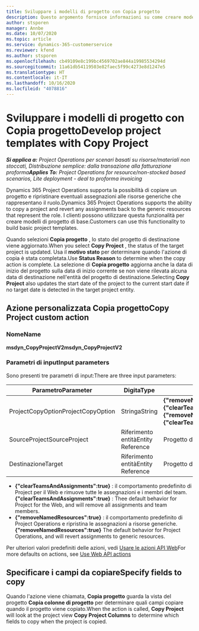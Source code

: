 ```yaml
---
title: Sviluppare i modelli di progetto con Copia progetto
description: Questo argomento fornisce informazioni su come creare modelli di progetto utilizzando l'azione personalizzata Copia progetto.
author: stsporen
manager: Annbe
ms.date: 10/07/2020
ms.topic: article
ms.service: dynamics-365-customerservice
ms.reviewer: kfend
ms.author: stsporen
ms.openlocfilehash: cb49109e8c199bc4569702ae844a19985534294d
ms.sourcegitcommit: 11a61db54119503e82faec5f99c4273e8d1247e5
ms.translationtype: HT
ms.contentlocale: it-IT
ms.lasthandoff: 10/16/2020
ms.locfileid: "4078816"
---
```

# <a name="develop-project-templates-with-copy-project"></a><span data-ttu-id="1ed75-103">Sviluppare i modelli di progetto con Copia progetto</span><span class="sxs-lookup"><span data-stu-id="1ed75-103">Develop project templates with Copy Project</span></span>

<span data-ttu-id="1ed75-104">_**Si applica a:** Project Operations per scenari basati su risorse/materiali non stoccati, Distribuzione semplice: dalla transazione alla fatturazione proforma_</span><span class="sxs-lookup"><span data-stu-id="1ed75-104">_**Applies To:** Project Operations for resource/non-stocked based scenarios, Lite deployment - deal to proforma invoicing_</span></span>

<span data-ttu-id="1ed75-105">Dynamics 365 Project Operations supporta la possibilità di copiare un progetto e ripristinare eventuali assegnazioni alle risorse generiche che rappresentano il ruolo.</span><span class="sxs-lookup"><span data-stu-id="1ed75-105">Dynamics 365 Project Operations supports the ability to copy a project and revert any assignments back to the generic resources that represent the role.</span></span> <span data-ttu-id="1ed75-106">I clienti possono utilizzare questa funzionalità per creare modelli di progetto di base.</span><span class="sxs-lookup"><span data-stu-id="1ed75-106">Customers can use this functionality to build basic project templates.</span></span>

<span data-ttu-id="1ed75-107">Quando selezioni **Copia progetto** , lo stato del progetto di destinazione viene aggiornato.</span><span class="sxs-lookup"><span data-stu-id="1ed75-107">When you select **Copy Project** , the status of the target project is updated.</span></span> <span data-ttu-id="1ed75-108">Usa il **motivo stato** per determinare quando l'azione di copia è stata completata.</span><span class="sxs-lookup"><span data-stu-id="1ed75-108">Use **Status Reason** to determine when the copy action is complete.</span></span> <span data-ttu-id="1ed75-109">La selezione di **Copia progetto** aggiorna anche la data di inizio del progetto sulla data di inizio corrente se non viene rilevata alcuna data di destinazione nell'entità del progetto di destinazione.</span><span class="sxs-lookup"><span data-stu-id="1ed75-109">Selecting **Copy Project** also updates the start date of the project to the current start date if no target date is detected in the target project entity.</span></span>

## <a name="copy-project-custom-action"></a><span data-ttu-id="1ed75-110">Azione personalizzata Copia progetto</span><span class="sxs-lookup"><span data-stu-id="1ed75-110">Copy Project custom action</span></span> 

### <a name="name"></a><span data-ttu-id="1ed75-111">Nome</span><span class="sxs-lookup"><span data-stu-id="1ed75-111">Name</span></span> 

<span data-ttu-id="1ed75-112">**msdyn_CopyProjectV2**</span><span class="sxs-lookup"><span data-stu-id="1ed75-112">**msdyn_CopyProjectV2**</span></span>

### <a name="input-parameters"></a><span data-ttu-id="1ed75-113">Parametri di input</span><span class="sxs-lookup"><span data-stu-id="1ed75-113">Input parameters</span></span>
<span data-ttu-id="1ed75-114">Sono presenti tre parametri di input:</span><span class="sxs-lookup"><span data-stu-id="1ed75-114">There are three input parameters:</span></span>

| <span data-ttu-id="1ed75-115">Parametro</span><span class="sxs-lookup"><span data-stu-id="1ed75-115">Parameter</span></span>          | <span data-ttu-id="1ed75-116">Digita</span><span class="sxs-lookup"><span data-stu-id="1ed75-116">Type</span></span>   | <span data-ttu-id="1ed75-117">Valori</span><span class="sxs-lookup"><span data-stu-id="1ed75-117">Values</span></span>                                                   | 
|--------------------|--------|----------------------------------------------------------|
| <span data-ttu-id="1ed75-118">ProjectCopyOption</span><span class="sxs-lookup"><span data-stu-id="1ed75-118">ProjectCopyOption</span></span>  | <span data-ttu-id="1ed75-119">Stringa</span><span class="sxs-lookup"><span data-stu-id="1ed75-119">String</span></span> | <span data-ttu-id="1ed75-120">**{"removeNamedResources":true}** o **{"clearTeamsAndAssignments":true}**</span><span class="sxs-lookup"><span data-stu-id="1ed75-120">**{"removeNamedResources":true}** or **{"clearTeamsAndAssignments":true}**</span></span> |
| <span data-ttu-id="1ed75-121">SourceProject</span><span class="sxs-lookup"><span data-stu-id="1ed75-121">SourceProject</span></span>      | <span data-ttu-id="1ed75-122">Riferimento entità</span><span class="sxs-lookup"><span data-stu-id="1ed75-122">Entity Reference</span></span> | <span data-ttu-id="1ed75-123">Progetto di origine</span><span class="sxs-lookup"><span data-stu-id="1ed75-123">Source Project</span></span> |
| <span data-ttu-id="1ed75-124">Destinazione</span><span class="sxs-lookup"><span data-stu-id="1ed75-124">Target</span></span>             | <span data-ttu-id="1ed75-125">Riferimento entità</span><span class="sxs-lookup"><span data-stu-id="1ed75-125">Entity Reference</span></span> | <span data-ttu-id="1ed75-126">Progetto di destinazione</span><span class="sxs-lookup"><span data-stu-id="1ed75-126">Target Project</span></span> |


- <span data-ttu-id="1ed75-127">**{"clearTeamsAndAssignments":true}** : il comportamento predefinito di Project per il Web e rimuove tutte le assegnazioni e i membri del team.</span><span class="sxs-lookup"><span data-stu-id="1ed75-127">**{"clearTeamsAndAssignments":true}** : Thee default behavior for Project for the Web, and will remove all assignments and team members.</span></span>
- <span data-ttu-id="1ed75-128">**{"removeNamedResources":true}** : il comportamento predefinito di Project Operations e ripristina le assegnazioni a risorse generiche.</span><span class="sxs-lookup"><span data-stu-id="1ed75-128">**{"removeNamedResources":true}** The default behavior for Project Operations, and will revert assignments to generic resources.</span></span>

<span data-ttu-id="1ed75-129">Per ulteriori valori predefiniti delle azioni, vedi [Usare le azioni API Web](https://docs.microsoft.com/powerapps/developer/common-data-service/webapi/use-web-api-actions)</span><span class="sxs-lookup"><span data-stu-id="1ed75-129">For more defaults on actions, see [Use Web API actions](https://docs.microsoft.com/powerapps/developer/common-data-service/webapi/use-web-api-actions)</span></span>

## <a name="specify-fields-to-copy"></a><span data-ttu-id="1ed75-130">Specificare i campi da copiare</span><span class="sxs-lookup"><span data-stu-id="1ed75-130">Specify fields to copy</span></span> 
<span data-ttu-id="1ed75-131">Quando l'azione viene chiamata, **Copia progetto** guarda la vista del progetto **Copia colonne di progetto** per determinare quali campi copiare quando il progetto viene copiato.</span><span class="sxs-lookup"><span data-stu-id="1ed75-131">When the action is called, **Copy Project** will look at the project view **Copy Project Columns** to determine which fields to copy when the project is copied.</span></span>
